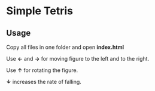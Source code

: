 # Simple Tetris

## Usage
Copy all files in one folder and open **index.html**

Use **&larr;** and **&rarr;** for moving figure to the left and to the right.

Use **&uarr;** for rotating the figure.

**&darr;** increases the rate of falling.